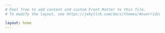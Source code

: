```yaml
---
# Feel free to add content and custom Front Matter to this file.
# To modify the layout, see https://jekyllrb.com/docs/themes/#overriding-theme-defaults

layout: home
---
```

<div style="visibility: hidden; height: 100px;">
<a rel="me" href="https://mastodon.radio/@n0hot">Mastodon</a>
</div>
